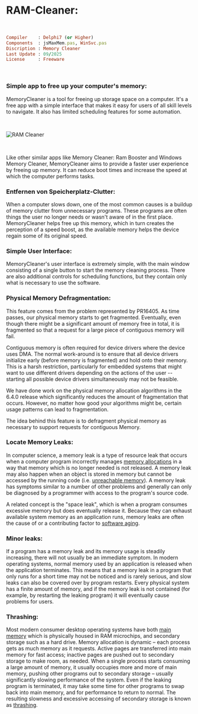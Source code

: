 # RAM-Cleaner:

</br>

```ruby
Compiler    : Delphi7 (or Higher)
Components  : jsMaxMem.pas, WinSvc.pas
Discription : Memory Cleaner
Last Update : 09/2025
License     : Freeware
```

</br>

### Simple app to free up your computer's memory:
MemoryCleaner is a tool for freeing up storage space on a computer. It's a free app with a simple interface that makes it easy for users of all skill levels to navigate. It also has limited scheduling features for some automation.

</br>

![RAM Cleaner](https://github.com/user-attachments/assets/ca0bf564-d2e3-4fc2-8948-1b55d70f7703)

</br>

Like other similar apps like Memory Cleaner: Ram Booster and Windows Memory Cleaner, MemoryCleaner aims to provide a faster user experience by freeing up memory. It can reduce boot times and increase the speed at which the computer performs tasks.

### Entfernen von Speicherplatz-Clutter:
When a computer slows down, one of the most common causes is a buildup of memory clutter from unnecessary programs. These programs are often things the user no longer needs or wasn't aware of in the first place. MemoryCleaner helps free up this memory, which in turn creates the perception of a speed boost, as the available memory helps the device regain some of its original speed.

### Simple User Interface:
MemoryCleaner's user interface is extremely simple, with the main window consisting of a single button to start the memory cleaning process. There are also additional controls for scheduling functions, but they contain only what is necessary to use the software.

### Physical Memory Defragmentation:
This feature comes from the problem represented by PR16405. As time passes, our physical memory starts to get fragmented. Eventually, even though there might be a significant amount of memory free in total, it is fragmented so that a request for a large piece of contiguous memory will fail.

Contiguous memory is often required for device drivers where the device uses DMA. The normal work-around is to ensure that all device drivers initialize early (before memory is fragmented) and hold onto their memory. This is a harsh restriction, particularly for embedded systems that might want to use different drivers depending on the actions of the user -- starting all possible device drivers simultaneously may not be feasible.

We have done work on the physical memory allocation algorithms in the 6.4.0 release which significantly reduces the amount of fragmentation that occurs. However, no matter how good your algorithms might be, certain usage patterns can lead to fragmentation.

The idea behind this feature is to defragment physical memory as necessary to support requests for contiguous Memory.

### Locate Memory Leaks:
In computer science, a memory leak is a type of resource leak that occurs when a computer program incorrectly manages [memory allocations](https://en.wikipedia.org/wiki/Memory_management) in a way that memory which is no longer needed is not released. A memory leak may also happen when an object is stored in memory but cannot be accessed by the running code (i.e. [unreachable memory](https://en.wikipedia.org/wiki/Unreachable_memory)). A memory leak has symptoms similar to a number of other problems and generally can only be diagnosed by a programmer with access to the program's source code.

A related concept is the "space leak", which is when a program consumes excessive memory but does eventually release it. Because they can exhaust available system memory as an application runs, memory leaks are often the cause of or a contributing factor to [software aging](https://en.wikipedia.org/wiki/Software_aging).

### Minor leaks:
If a program has a memory leak and its memory usage is steadily increasing, there will not usually be an immediate symptom. In modern operating systems, normal memory used by an application is released when the application terminates. This means that a memory leak in a program that only runs for a short time may not be noticed and is rarely serious, and slow leaks can also be covered over by program restarts. Every physical system has a finite amount of memory, and if the memory leak is not contained (for example, by restarting the leaking program) it will eventually cause problems for users.

### Thrashing:
Most modern consumer desktop operating systems have both [main memory](https://en.wikipedia.org/wiki/Computer_data_storage#Primary_storage) which is physically housed in RAM microchips, and secondary storage such as a hard drive. Memory allocation is dynamic – each process gets as much memory as it requests. Active pages are transferred into main memory for fast access; inactive pages are pushed out to secondary storage to make room, as needed. When a single process starts consuming a large amount of memory, it usually occupies more and more of main memory, pushing other programs out to secondary storage – usually significantly slowing performance of the system. Even if the leaking program is terminated, it may take some time for other programs to swap back into main memory, and for performance to return to normal. The resulting slowness and excessive accessing of secondary storage is known as [thrashing](https://en.wikipedia.org/wiki/Thrashing_(computer_science)).
